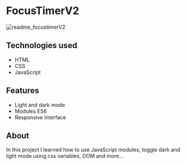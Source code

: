 # FocusTimerV2
![readme_focustimerV2](https://github.com/leonardomenezes7/FocusTimerV2/assets/145611761/3e9a80c1-47d6-4e86-bd6e-848de0fdc333)

## Technologies used
- HTML
- CSS
- JavaScript

## Features
- Light and dark mode
- Modules ES6
- Responsive Interface

## About

In this project I learned how to use JavaScript modules, toggle dark and light mode using css variables, DOM and more...
